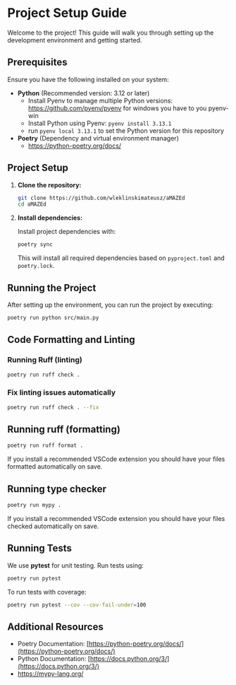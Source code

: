 # Project Setup Guide

Welcome to the project! This guide will walk you through setting up the development environment and getting started.

## Prerequisites

Ensure you have the following installed on your system:

- **Python** (Recommended version: 3.12 or later)
  - Install Pyenv to manage multiple Python versions: https://github.com/pyenv/pyenv for windows you have to you pyenv-win
  - Install Python using Pyenv: `pyenv install 3.13.1`
  - run `pyenv local 3.13.1` to set the Python version for this repository
- **Poetry** (Dependency and virtual environment manager)
  - https://python-poetry.org/docs/

## Project Setup

1. **Clone the repository:**
    ```bash
    git clone https://github.com/wleklinskimateusz/aMAZEd
    cd aMAZEd
    ```

2. **Install dependencies:**
    
    Install project dependencies with:
    
    ```bash
    poetry sync
    ```

    This will install all required dependencies based on `pyproject.toml` and `poetry.lock`.

## Running the Project

After setting up the environment, you can run the project by executing:

```bash
poetry run python src/main.py
```

## Code Formatting and Linting
### Running Ruff (linting)

```bash
poetry run ruff check .
```

### Fix linting issues automatically

```bash
poetry run ruff check . --fix
```

## Running ruff (formatting)

```bash
poetry run ruff format .
```
If you install a recommended VSCode extension you should have your files formatted automatically on save.

## Running type checker

```bash
poetry run mypy .
```
If you install a recommended VSCode extension you should have your files checked automatically on save.

## Running Tests

We use **pytest** for unit testing. Run tests using:

```bash
poetry run pytest
```

To run tests with coverage:

```bash
poetry run pytest --cov --cov-fail-under=100
```


## Additional Resources

- Poetry Documentation: [https://python-poetry.org/docs/](https://python-poetry.org/docs/)
- Python Documentation: [https://docs.python.org/3/](https://docs.python.org/3/)
- https://mypy-lang.org/


